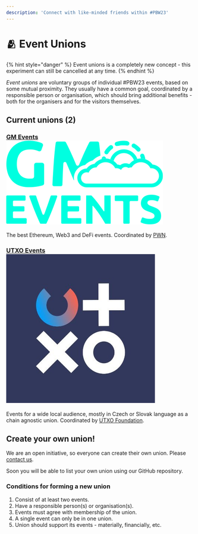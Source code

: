```yaml
---
description: 'Connect with like-minded friends within #PBW23'
---
```


# 🫂 Event Unions

{% hint style="danger" %}
Event unions is a completely new concept - this experiment can still be cancelled at any time.
{% endhint %}

_Event unions_ are voluntary groups of individual #PBW23 events, based on some mutual proximity. They usually have a common goal, coordinated by a responsible person or organisation, which should bring additional benefits - both for the organisers and for the visitors themselves.

## Current unions (2)

### [GM Events](https://gm.events/) <img src=".gitbook/assets/logo_gm_events.png" alt="" data-size="line">

The best Ethereum, Web3 and DeFi events. Coordinated by [PWN](https://pwn.xyz/).

### [UTXO Events](https://utxo.events) <img src=".gitbook/assets/Z_fQwr0r_400x400.jpg" alt="" data-size="line">&#x20;

Events for a wide local audience, mostly in Czech or Slovak language as a chain agnostic union. Coordinated by [UTXO Foundation](https://utxo.foundation/).

## Create your own union!

We are an open initiative, so everyone can create their own union. Please [contact us](contact-us.md).

Soon you will be able to list your own union using our GitHub repository.

### Conditions for forming a new union

1. Consist of at least two events.
2. Have a responsible person(s) or organisation(s).
3. Events must agree with membership of the union.
4. A single event can only be in one union.
5. Union should support its events - materially, financially, etc.
